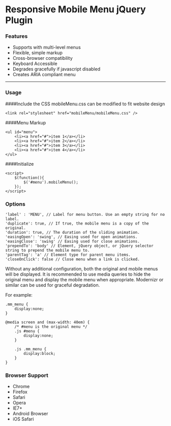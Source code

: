 # Responsive Mobile Menu jQuery Plugin



### Features
* Supports with multi-level menus
* Flexible, simple markup
* Cross-browser compatibility
* Keyboard Accessible
* Degrades gracefully if javascript disabled
* Creates ARIA compliant menu

* * *
### Usage

####Include the CSS
mobileMenu.css can be modified to fit website design

    <link rel="stylesheet" href="mobileMenu/mobileMenu.css" />

####Menu Markup

    <ul id="menu">
        <li><a href="#">item 1</a></li>
    	<li><a href="#">item 2</a></li>
    	<li><a href="#">item 3</a></li>
    	<li><a href="#">item 4</a></li>
    </ul>
####Initialize

	<script>
		$(function(){
			$('#menu').mobileMenu();
		});
	</script>	

### Options
	'label' : 'MENU', // Label for menu button. Use an empty string for no label.
	'duplicate': true, // If true, the mobile menu is a copy of the original.
	'duration': true, // The duration of the sliding animation.
	'easingOpen': 'swing', // Easing used for open animations.
	'easingClose': 'swing' // Easing used for close animations.
	'prependTo': 'body' // Element, jQuery object, or jQuery selector string to prepend the mobile menu to.
	'parentTag': 'a' // Element type for parent menu items.
	'closeOnClick': false // Close menu when a link is clicked.
    
Without any additional configuration, both the original and mobile menus will be displayed. It is recommended to use media queries to hide the original menu and display the mobile menu when appropriate. Modernizr or similar can be used for graceful degradation.

For example:

    .mm_menu {
        display:none;
    }
    
    @media screen and (max-width: 40em) {
    	/* #menu is the original menu */
    	.js #menu {
    		display:none;
    	}
    	
    	.js .mm_menu {
    		display:block;
    	}
    }
	
### Browser Support
* Chrome
* Firefox
* Safari
* Opera
* IE7+
* Android Browser
* iOS Safari